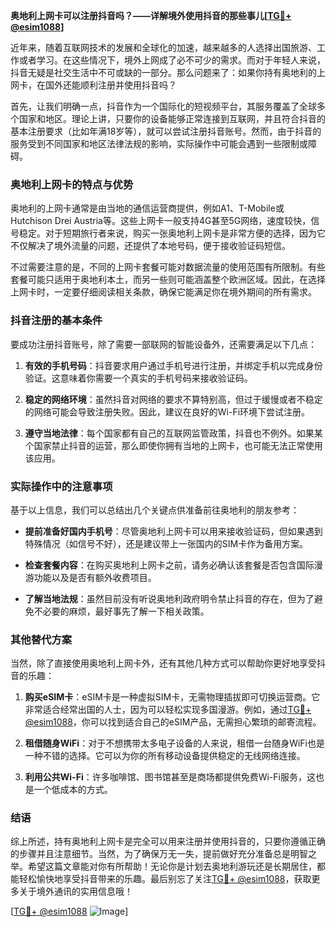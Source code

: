 **奥地利上网卡可以注册抖音吗？——详解境外使用抖音的那些事儿[[TG💪+ @esim1088](https://t.me/s/esim1088)]**

近年来，随着互联网技术的发展和全球化的加速，越来越多的人选择出国旅游、工作或者学习。在这些情况下，境外上网成了必不可少的需求。而对于年轻人来说，抖音无疑是社交生活中不可或缺的一部分。那么问题来了：如果你持有奥地利的上网卡，在国外还能顺利注册并使用抖音吗？

首先，让我们明确一点，抖音作为一个国际化的短视频平台，其服务覆盖了全球多个国家和地区。理论上讲，只要你的设备能够正常连接到互联网，并且符合抖音的基本注册要求（比如年满18岁等），就可以尝试注册抖音账号。然而，由于抖音的服务受到不同国家和地区法律法规的影响，实际操作中可能会遇到一些限制或障碍。

### 奥地利上网卡的特点与优势

奥地利的上网卡通常是由当地的通信运营商提供，例如A1、T-Mobile或Hutchison Drei Austria等。这些上网卡一般支持4G甚至5G网络，速度较快，信号稳定。对于短期旅行者来说，购买一张奥地利上网卡是非常方便的选择，因为它不仅解决了境外流量的问题，还提供了本地号码，便于接收验证码短信。

不过需要注意的是，不同的上网卡套餐可能对数据流量的使用范围有所限制。有些套餐可能只适用于奥地利本土，而另一些则可能涵盖整个欧洲区域。因此，在选择上网卡时，一定要仔细阅读相关条款，确保它能满足你在境外期间的所有需求。

### 抖音注册的基本条件

要成功注册抖音账号，除了需要一部联网的智能设备外，还需要满足以下几点：

1. **有效的手机号码**：抖音要求用户通过手机号进行注册，并绑定手机以完成身份验证。这意味着你需要一个真实的手机号码来接收验证码。
   
2. **稳定的网络环境**：虽然抖音对网络的要求不算特别高，但过于缓慢或者不稳定的网络可能会导致注册失败。因此，建议在良好的Wi-Fi环境下尝试注册。

3. **遵守当地法律**：每个国家都有自己的互联网监管政策，抖音也不例外。如果某个国家禁止抖音的运营，那么即使你拥有当地的上网卡，也可能无法正常使用该应用。

### 实际操作中的注意事项

基于以上信息，我们可以总结出几个关键点供准备前往奥地利的朋友参考：

- **提前准备好国内手机号**：尽管奥地利上网卡可以用来接收验证码，但如果遇到特殊情况（如信号不好），还是建议带上一张国内的SIM卡作为备用方案。
  
- **检查套餐内容**：在购买奥地利上网卡之前，请务必确认该套餐是否包含国际漫游功能以及是否有额外收费项目。

- **了解当地法规**：虽然目前没有听说奥地利政府明令禁止抖音的存在，但为了避免不必要的麻烦，最好事先了解一下相关政策。

### 其他替代方案

当然，除了直接使用奥地利上网卡外，还有其他几种方式可以帮助你更好地享受抖音的乐趣：

1. **购买eSIM卡**：eSIM卡是一种虚拟SIM卡，无需物理插拔即可切换运营商。它非常适合经常出国的人士，因为可以轻松实现多国漫游。例如，通过[TG💪+ @esim1088](https://t.me/s/esim1088)，你可以找到适合自己的eSIM产品，无需担心繁琐的邮寄流程。

2. **租借随身WiFi**：对于不想携带太多电子设备的人来说，租借一台随身WiFi也是一种不错的选择。它可以为你的所有移动设备提供稳定的无线网络连接。

3. **利用公共Wi-Fi**：许多咖啡馆、图书馆甚至是商场都提供免费Wi-Fi服务，这也是一个低成本的方式。

### 结语

综上所述，持有奥地利上网卡是完全可以用来注册并使用抖音的，只要你遵循正确的步骤并且注意细节。当然，为了确保万无一失，提前做好充分准备总是明智之举。希望这篇文章能对你有所帮助！无论你是计划去奥地利游玩还是长期居住，都能轻松愉快地享受抖音带来的乐趣。最后别忘了关注[TG💪+ @esim1088](https://t.me/s/esim1088)，获取更多关于境外通讯的实用信息哦！

[[TG💪+ @esim1088](https://t.me/s/esim1088) ![Image](https://i.postimg.cc/4NQfJmqS/Snipaste-2025-05-13-00-14-12.png)]